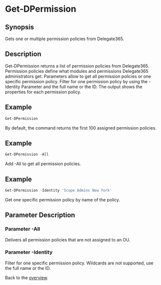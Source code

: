 # Get-DPermission

## Synopsis
Gets one or multiple permission policies from Delegate365.

## Description
Get-DPermission returns a list of permission policies from Delegate365.
Permission policies define what modules and permissions Delegate365 administrators get.
Parameters allow to get all permission policies or one specific permission policy. 
Filter for one permission policy by using the -Identity Parameter and the full name or the ID.
The output shows the properties for each permission policy.

## Example
```powershell
Get-DPermission
```
By default, the command returns the first 100 assigned permission policies.

## Example
```powershell
Get-DPermission -All
```
Add -All to get all permission policies.

## Example
```powershell
Get-DPermission -Identity 'Scope Admins New York'
```
Get one specific permission policy by name of the policy.

## Parameter Description
### Parameter -All
Delivers all permission policies that are not assigned to an OU.
### Parameter -Identity
Filter for one specific permission policy. Wildcards are not supported, use the full name or the ID.
 
Back to the [overview](https://github.com/delegate365/PowerShell).
